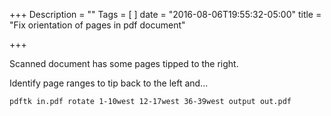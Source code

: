 +++
Description = ""
Tags = [
]
date = "2016-08-06T19:55:32-05:00"
title = "Fix orientation of pages in pdf document"

+++

Scanned document has some pages tipped to the right.<!--more-->

Identify page ranges to tip back to the left and...

`pdftk in.pdf rotate 1-10west 12-17west 36-39west output out.pdf`
